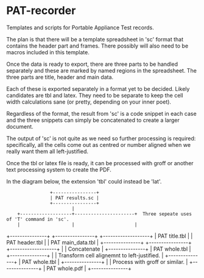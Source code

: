 # PAT-recorder
Templates and scripts for Portable Appliance Test records.

The plan is that there will be a template spreadsheet in 'sc' format that contains the header part and frames.
There possibly will also need to be macros included in this template.

Once the data is ready to export, there are three parts to be handled separately and these are marked by named regions in the spreadsheet. The three parts are title, header and main data.

Each of these is exported separately in a format yet to be decided. Likely candidates are tbl and latex. They need to be separate to keep the cell width calculations sane (or pretty, depending on your inner poet).

Regardless of the format, the result from 'sc' is a code snippet in each case and the three snippets can simply be concatenated to create a larger document.

The output of 'sc' is not quite as we need so further processing is required: specifically, all the cells come out as centred or number aligned when we really want them all left-justified.

Once the tbl or latex file is ready, it can be processed with groff or another text processing system to create the PDF.

In the diagram below, the extension 'tbl' could instead be 'lat'.

                    +----------------+
                    | PAT results.sc |
                    +----------------+
                            |
        +-------------------+----------------------+  Three sepeate uses of 'T' command in 'sc'.
        |                   |                      |
+---------------+   +----------------+   +-------------------+
| PAT title.tbl |   | PAT header.tbl |   | PAT main_data.tbl |
+---------------+   +----------------+   +-------------------+
                            |
                            | Concatenate
                            |
                    +---------------+
                    | PAT whole.tbl |
                    +---------------+
                            |
                            | Transform cell alignemnt to left-justified.
                            |
                    +---------------+
                    | PAT whole.tbl |
                    +---------------+
                            |
                            | Process with groff or similar.
                            |
                    +---------------+
                    | PAT whole.pdf |
                    +---------------+
